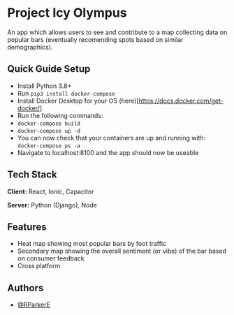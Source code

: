 
# Project Icy Olympus

An app which allows users to see and contribute to a map collecting data on popular bars (eventually recomending spots based on similar demographics).

## Quick Guide Setup

- Install Python 3.8+
- Run `pip3 install docker-compose`
- Install Docker Desktop for your OS (here)[https://docs.docker.com/get-docker/]
- Run the following commands:
- `docker-compose build`
- `docker-compose up -d`
- You can now check that your containers are up and running with: `docker-compose ps -a`
- Navigate to localhost:8100 and the app should now be useable

## Tech Stack

**Client:** React, Ionic, Capacitor

**Server:** Python (Django), Node


## Features

- Heat map showing most popular bars by foot traffic
- Secondary map showing the overall sentiment (or vibe) of the bar based on consumer feedback
- Cross platform


## Authors

- [@RParkerE](https://www.github.com/RParkerE)

